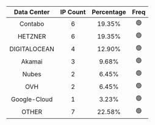 | Data Center | IP Count | Percentage | Freq |
|:------------:|:--------:|:-----------:|:-----:|
| Contabo | 6 | 19.35% | 🟢 |
| HETZNER | 6 | 19.35% | 🟢 |
| DIGITALOCEAN | 4 | 12.90% | 🟢 |
| Akamai | 3 | 9.68% | 🟢 |
| Nubes | 2 | 6.45% | 🟢 |
| OVH | 2 | 6.45% | 🟢 |
| Google-Cloud | 1 | 3.23% | 🟢 |
| OTHER | 7 | 22.58% | 🟢 |